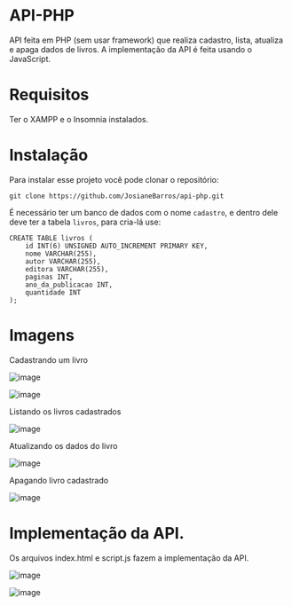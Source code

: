 # API-PHP

API feita em PHP (sem usar framework) que realiza cadastro, lista, atualiza e apaga dados de livros. A implementação da API é feita usando o JavaScript.

# Requisitos
Ter o XAMPP e o Insomnia instalados.

# Instalação
Para instalar esse projeto você pode clonar o repositório:

```
git clone https://github.com/JosianeBarros/api-php.git
```

É necessário ter um banco de dados com o nome `cadastro`, e dentro dele deve ter a tabela `livros`, para cria-lá use:

```
CREATE TABLE livros (
    id INT(6) UNSIGNED AUTO_INCREMENT PRIMARY KEY,
    nome VARCHAR(255),
    autor VARCHAR(255),
    editora VARCHAR(255),
    paginas INT,
    ano_da_publicacao INT,
    quantidade INT
);
```

# Imagens

Cadastrando um livro

![image](https://github.com/JosianeBarros/api-php/assets/108816336/c99087c0-3c9e-4756-a44a-50c168d5f71d)

![image](https://github.com/JosianeBarros/api-php/assets/108816336/c55a3a03-ac51-47d0-bb40-9af2d025cedc)

Listando os livros cadastrados

![image](https://github.com/JosianeBarros/api-php/assets/108816336/6427a239-6965-4c36-bb99-3461c0d09d29)

Atualizando os dados do livro

![image](https://github.com/JosianeBarros/api-php/assets/108816336/b0e4d11e-5ab2-4418-bce4-3815782de487)

Apagando livro cadastrado

![image](https://github.com/JosianeBarros/api-php/assets/108816336/f0667aa1-2afb-48a8-9f9f-244cf43f0ef3)

# Implementação da API.

Os arquivos index.html e script.js fazem a implementação da API.

![image](https://github.com/JosianeBarros/api-php/assets/108816336/56e79c19-242c-419c-80e5-934dc226dfb9)

![image](https://github.com/JosianeBarros/api-php/assets/108816336/9c0c4c1d-07af-4c4a-831c-693a19d8f5f4)

